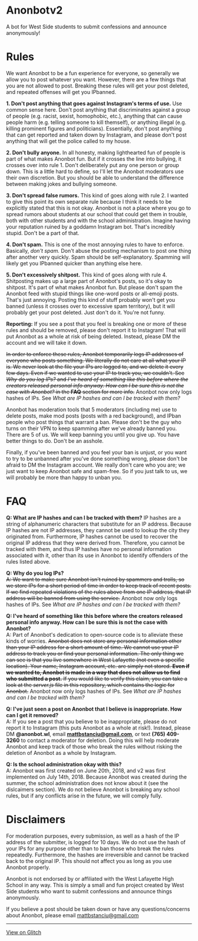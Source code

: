 # Anonbotv2
A bot for West Side students to submit confessions and announce anonymously!

# Rules
We want Anonbot to be a fun experience for everyone, so generally we allow you to post whatever you want. However, there are a few things that you are not allowed to post. Breaking these rules will get your post deleted, and repeated offenses will get you IPbanned.

**1. Don't post anything that goes against Instagram's terms of use.** Use common sense here. Don't post anything that discriminates against a group of people (e.g. racist, sexist, homophobic, etc.), anything that can cause people harm (e.g. telling someone to kill themself), or anything illegal (e.g. killing prominent figures and politicians). Essentially, don't post anything that can get reported and taken down by Instagram, and please don't post anything that will get the police called to my house.

**2. Don't bully anyone.** In all honesty, making lighthearted fun of people is part of what makes Anonbot fun. But if it crosses the line into bullying, it crosses over into rule 1. Don't deliberately put any one person or group down. This is a little hard to define, so I'll let the Anonbot moderators use their own discretion. But you should be able to understand the difference between making jokes and bullying someone.

**3. Don't spread false rumors.** This kind of goes along with rule 2. I wanted to give this point its own separate rule because I think it needs to be explicitly stated that this is not okay. Anonbot is not a place where you go to spread rumors about students at our school that could get them in trouble, both with other students and with the school administration. Imagine having your reputation ruined by a goddamn Instagram bot. That's incredibly stupid. Don't be a part of that.

**4. Don't spam.** This is one of the most annoying rules to have to enforce. Basically, *don't spam.* Don't abuse the posting mechanism to post one thing after another very quickly. Spam should be self-explanatory. Spamming will likely get you IPbanned quicker than anything else here.

**5. Don't excessively shitpost.** This kind of goes along with rule 4. Shitposting makes up a large part of Anonbot's posts, so it's okay to shitpost. It's part of what makes Anonbot fun. But please don't spam the Anonbot feed with stupid things like one-word posts or all-emoji posts. That's just annoying. Posting this kind of stuff probably won't get you banned (unless it crosses over to excessive spam territory), but it will probably get your post deleted. Just don't do it. You're not funny.

**Reporting:** If you see a post that you feel is breaking one or more of these rules and should be removed, please don't report it to Instagram! That will put Anonbot as a whole at risk of being deleted. Instead, please DM the account and we will take it down.

~~In order to enforce these rules, Anonbot temporarily logs IP addresses of everyone who posts something. We literally do not care at all what your IP is. We never look at the file your IPs are logged to, and we delete it every few days. Even if we wanted to use your IP to track you, we couldn't. See *Why do you log IPs?* and *I've heard of something like this before where the creators released personal info anyway. How can I be sure this is not the case with Anonbot?* in the **FAQ** section for more info.~~ Anonbot now only logs hashes of IPs. See *What are IP hashes and can I be tracked with them?*

Anonbot has moderation tools that 5 moderators (including me) use to delete posts, make mod posts (posts with a red background), and IPban people who post things that warrant a ban. Please don't be the guy who turns on their VPN to keep spamming after we've already banned you. There are 5 of us. We will keep banning you until you give up. You have better things to do. Don't be an asshole.

Finally, if you've been banned and you feel your ban is unjust, or you want to try to be unbanned after you've done something wrong, please don't be afraid to DM the Instagram account. We really don't care who you are; we just want to keep Anonbot safe and spam-free. So if you just talk to us, we will probably be more than happy to unban you.

# FAQ

**Q: What are IP hashes and can I be tracked with them?**
IP hashes are a string of alphanumeric characters that substitute for an IP address. Because IP hashes are not IP addresses, they cannot be used to lookup the city they originated from. Furthermore, IP hashes cannot be used to recover the original IP address that they were derived from. Therefore, you cannot be tracked with them, and thus IP hashes have no personal information associated with it, other than its use in Anonbot to identify offenders of the rules listed above.

**Q: Why do you log IPs?**\
~~A: We want to make sure Anonbot isn't ruined by spammers and trolls, so we store IPs for a short period of time in order to keep track of recent posts. If we find repeated violations of the rules above from one IP address, that IP address will be banned from using the service.~~ Anonbot now only logs hashes of IPs. See *What are IP hashes and can I be tracked with them?*

**Q: I've heard of something like this before where the creators released personal info anyway. How can I be sure this is not the case with Anonbot?**\
A: Part of Anonbot's dedication to open-source code is to alleviate these kinds of worries. ~~Anonbot does not store any personal information other than your IP address for a short amount of time. We cannot use your IP address to track you or find your personal information. The only thing we can see is that you live somewhere in West Lafayette (not even a specific location). Your name, Instagram account, etc. are simply not stored. **Even if we wanted to, Anonbot is made in a way that does not allow us to find who submitted a post.** If you would like to verify this claim, you can take a look at the *server.js* file in this repository, which contains the logic for Anonbot.~~ Anonbot now only logs hashes of IPs. See *What are IP hashes and can I be tracked with them?*

**Q: I've just seen a post on Anonbot that I believe is inappropriate. How can I get it removed?**\
A: If you see a post that you believe to be inappropriate, please do not report it to Instagram (this puts Anonbot as a whole at risk!). Instead, please DM **@anonbot.wl**, email **mattbstanciu@gmail.com**, or text **(765) 409-3260** to contact a moderator for deletion. Doing this will help moderate Anonbot and keep track of those who break the rules without risking the deletion of Anonbot as a whole by Instagram.

**Q: Is the school administration okay with this?**\
A: Anonbot was first created on June 20th, 2018, and v2 was first implemented on July 14th, 2018. Because Anonbot was created during the summer, the school administration does not know about it (see the dislcaimers section). We do not believe Anonbot is breaking any school rules, but if any conflicts arise in the future, we will comply fully.

# Disclaimers
For moderation purposes, every submission, as well as a hash of the IP address of the submitter, is logged for 10 days. We do not use the hash of your IPs for any purpose other than to ban those who break the rules repeatedly. Furthermore, the hashes are irreversible and cannot be tracked back to the original IP. This should not affect you as long as you use Anonbot properly.

Anonbot is not endorsed by or affiliated with the West Lafayette High School in any way. This is simply a small and fun project created by West Side students who want to submit confessions and announce things anonymously.

If you believe a post should be taken down or have any questions/concerns about Anonbot, please email mattbstanciu@gmail.com

---
[View on Glitch](https://glitch.com/edit/#!/anonbotwl?path=README.md:1:0)
